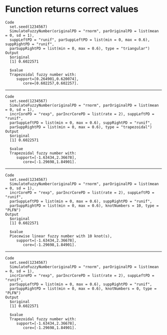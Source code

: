 # Function returns correct values

    Code
      set.seed(1234567)
      SimulateFuzzyNumber(originalPD = "rnorm", parOriginalPD = list(mean = 0, sd = 1),
      suppLeftPD = "runif", parSuppLeftPD = list(min = 0, max = 0.6), suppRightPD = "runif",
      parSuppRightPD = list(min = 0, max = 0.6), type = "triangular")
    Output
      $original
      [1] 0.6022571
      
      $value
      Trapezoidal fuzzy number with:
         support=[0.264901,0.620074],
            core=[0.602257,0.602257].
      

---

    Code
      set.seed(1234567)
      SimulateFuzzyNumber(originalPD = "rnorm", parOriginalPD = list(mean = 0, sd = 1),
      incrCorePD = "rexp", parIncrCorePD = list(rate = 2), suppLeftPD = "runif",
      parSuppLeftPD = list(min = 0, max = 0.6), suppRightPD = "runif",
      parSuppRightPD = list(min = 0, max = 0.6), type = "trapezoidal")
    Output
      $original
      [1] 0.6022571
      
      $value
      Trapezoidal fuzzy number with:
         support=[-1.63434,2.36678],
            core=[-1.29698,1.84901].
      

---

    Code
      set.seed(1234567)
      SimulateFuzzyNumber(originalPD = "rnorm", parOriginalPD = list(mean = 0, sd = 1),
      incrCorePD = "rexp", parIncrCorePD = list(rate = 2), suppLeftPD = "runif",
      parSuppLeftPD = list(min = 0, max = 0.6), suppRightPD = "runif",
      parSuppRightPD = list(min = 0, max = 0.6), knotNumbers = 10, type = "PLFN")
    Output
      $original
      [1] 0.6022571
      
      $value
      Piecewise linear fuzzy number with 10 knot(s),
         support=[-1.63434,2.36678],
            core=[-1.29698,1.84901].
      

---

    Code
      set.seed(1234567)
      SimulateFuzzyNumber(originalPD = "rnorm", parOriginalPD = list(mean = 0, sd = 1),
      incrCorePD = "rexp", parIncrCorePD = list(rate = 2), suppLeftPD = "runif",
      parSuppLeftPD = list(min = 0, max = 0.6), suppRightPD = "runif",
      parSuppRightPD = list(min = 0, max = 0.6), knotNumbers = 0, type = "PLFN")
    Output
      $original
      [1] 0.6022571
      
      $value
      Trapezoidal fuzzy number with:
         support=[-1.63434,2.36678],
            core=[-1.29698,1.84901].
      

